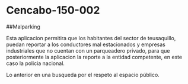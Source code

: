 # Cencabo-150-002
##Malparking

Esta aplicacion permitira que los habitantes del sector de teusaquillo, puedan reportar a los conductores mal estacionados y empresas industriales que no cuentan con un parqueadero privado, para que posteriormente la aplicacion la reporte a la entidad competente, en este caso la policia nacional.  

Lo anterior en una busqueda por el respeto al espacio público. 